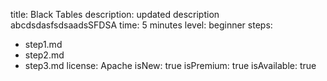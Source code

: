title: Black Tables
description: updated description abcdsdasfsdsaadsSFDSA
time: 5 minutes
level: beginner
steps:
  - step1.md
  - step2.md
  - step3.md
license: Apache
isNew: true
isPremium: true
isAvailable: true
